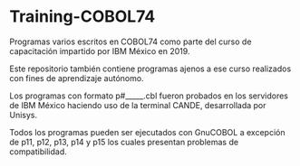 # Training-COBOL74
Programas varios escritos en COBOL74 como parte del curso de capacitación impartido por IBM México en 2019.

Este repositorio también contiene programas ajenos a ese curso realizados con fines de aprendizaje autónomo.

Los programas con formato p#_____.cbl fueron probados en los servidores de IBM México haciendo uso de la terminal CANDE, desarrollada por Unisys.

Todos los programas pueden ser ejecutados con GnuCOBOL a excepción de p11, p12, p13, p14 y p15 los cuales presentan problemas de compatibilidad.
